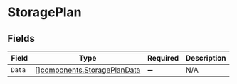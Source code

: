 # StoragePlan


## Fields

| Field                                                                      | Type                                                                       | Required                                                                   | Description                                                                |
| -------------------------------------------------------------------------- | -------------------------------------------------------------------------- | -------------------------------------------------------------------------- | -------------------------------------------------------------------------- |
| `Data`                                                                     | [][components.StoragePlanData](../../models/components/storageplandata.md) | :heavy_minus_sign:                                                         | N/A                                                                        |